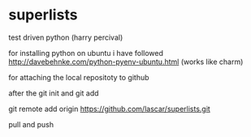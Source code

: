superlists
==========

test driven python (harry percival)

for installing python on ubuntu i have followed http://davebehnke.com/python-pyenv-ubuntu.html (works like charm)

for attaching the local repositoty to github

after the git init and git add

git remote add origin https://github.com/lascar/superlists.git

pull and push
